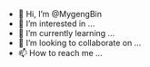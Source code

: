- 👋 Hi, I’m @MygengBin
- 👀 I’m interested in ...
- 🌱 I’m currently learning ...
- 💞️ I’m looking to collaborate on ...
- 📫 How to reach me ...

<!---
MygengBin/MygengBin is a ✨ special ✨ repository because its `README.md` (this file) appears on your GitHub profile.
You can click the Preview link to take a look at your changes.
--->
